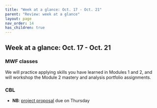 ```yaml
---
title: "Week at a glance: Oct. 17 - Oct. 21"
parent: "Review: week at a glance" 
layout: page
nav_order: 14
has_children: true
---
```




## Week at a glance: Oct. 17 - Oct. 21

### MWF classes

We will practice applying skills you have learned in Modules 1 and 2, and will workshop the Module 2 mastery and analysis portfolio assignments.

### CBL

- **NB**: [project proposal](./cblschedule/project/) due on Thursday
